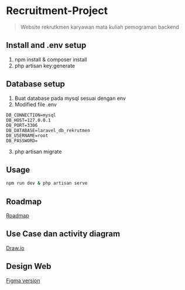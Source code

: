 # Recruitment-Project

> Website rekrutkmen karyawan mata kuliah pemograman backend

## Install and .env setup

1. npm install & composer install
2. php artisan key:generate

## Database setup

1. Buat database pada mysql sesuai dengan env
2. Modified file .env

```
DB_CONNECTION=mysql
DB_HOST=127.0.0.1
DB_PORT=3306
DB_DATABASE=laravel_db_rekrutmen
DB_USERNAME=root
DB_PASSWORD=
```

3. php artisan migrate

## Usage

```sh
npm run dev & php artisan serve
```

## Roadmap

<a href="https://roadmap.sh/r/roadmap-backend-optimalisasi-penerimaan-karyawan" target="_blank">Roadmap</a>

## Use Case dan activity diagram

<a href="https://drive.google.com/file/d/1-AWoY6_1C4c1hvLsW_3ePm5AMVJypLnb/view?usp=sharing" target="_blank">Draw.io</a>

## Design Web

<a href="https://www.figma.com/design/NlLjNJnHfkvCVbyHRJpklV/Arum-Maylan-Palupi's-team-library?node-id=0-1&t=HYeX4j0kkntqp5Ho-1">Figma version</a>
